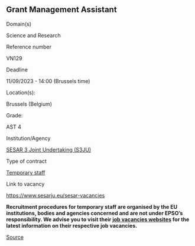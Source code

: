 Grant Management Assistant
--------------------------

Domain(s)

Science and Research

Reference number

VN129

Deadline

11/09/2023 - 14:00 (Brussels time)

Location(s): 

Brussels (Belgium)

  

Grade: 

AST 4

  

Institution/Agency

[SESAR 3 Joint Undertaking (S3JU)](/en/institutions/sesar-3-joint-undertaking-s3ju)

Type of contract

[Temporary staff](/staff-categories#tab-Temporary%20staff)

Link to vacancy

https://www.sesarju.eu/sesar-vacancies

**Recruitment procedures for temporary staff are organised by the EU institutions, bodies and agencies concerned and are not under EPSO’s responsibility. We advise you to visit their [job vacancies websites](https://european-union.europa.eu/institutions-law-budget/institutions-and-bodies/search-all-eu-institutions-and-bodies) for the latest information on their respective job vacancies.**

[Source](https://epso.europa.eu/en/job-opportunities/grant-management-assistant/vn129)